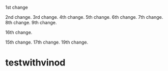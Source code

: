 1st change

2nd change.
3rd change.
4th change.
5th change.
6th change.
7th change.
8th change.
9th change.

16th change.

15th change.
17th change.
19th change.
# testwithvinod
